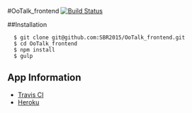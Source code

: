 #OoTalk_frontend
[![Build Status](https://travis-ci.org/SBR2015/OoTalk_frontend.svg?branch=master)](https://travis-ci.org/SBR2015/OoTalk_frontend)

##Installation

```shell
  $ git clone git@github.com:SBR2015/OoTalk_frontend.git
  $ cd OoTalk_frontend
  $ npm install
  $ gulp
```

## App Information
- [Travis CI](https://travis-ci.org/SBR2015/OoTalk_frontend)
- [Heroku](https://ootalk.herokuapp.com)
